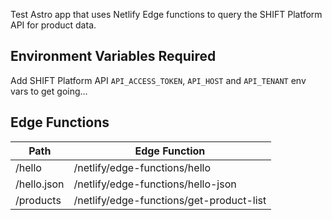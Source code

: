 Test Astro app that uses Netlify Edge functions to query the SHIFT Platform API for product data.

## Environment Variables Required

Add SHIFT Platform API `API_ACCESS_TOKEN`, `API_HOST` and `API_TENANT` env vars to get going...

## Edge Functions

| Path | Edge Function |
|--- |---|
| /hello |/netlify/edge-functions/hello |
| /hello.json | /netlify/edge-functions/hello-json |
| /products | /netlify/edge-functions/get-product-list |
